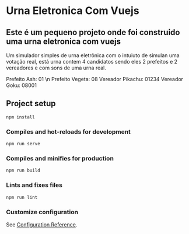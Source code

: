 # Urna Eletronica Com Vuejs

## Este é um pequeno projeto onde foi construido uma urna eletronica com vuejs

Um simulador simples de urna eletrônica com o intuiuto de simulan uma votação real, está urna contem 4 candidatos sendo eles 2 prefeitos e 2 vereadores e com sons de uma urna real.

Prefeito Ash: 01 \n
Prefeito Vegeta: 08
Vereador Pikachu: 01234
Vereador Goku: 08001

## Project setup
```
npm install
```

### Compiles and hot-reloads for development
```
npm run serve
```

### Compiles and minifies for production
```
npm run build
```

### Lints and fixes files
```
npm run lint
```

### Customize configuration
See [Configuration Reference](https://cli.vuejs.org/config/).
